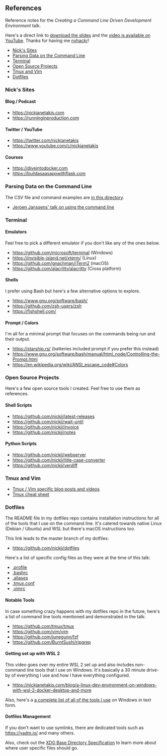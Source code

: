 ## References

Reference notes for the *Creating a Command Line Driven Development
Environment* talk.

Here's a direct link to [download the
slides](https://github.com/nickjj/nyhackr-cli-dev-env/raw/master/nyhackr-cli-dev-env.pdf)
and the [video is available on
YouTube](https://www.youtube.com/watch?v=-eASvILZj6w). Thanks for having me
[nyhackr](https://nyhackr.org/)!

- [Nick's Sites](#nicks-sites)
- [Parsing Data on the Command Line](#parsing-data-on-the-command-line)
- [Terminal](#terminal)
- [Open Source Projects](#open-source-projects)
- [Tmux and Vim](#tmux-and-vim)
- [Dotfiles](#dotfiles)

### Nick's Sites

#### Blog / Podcast

- <https://nickjanetakis.com>
- <https://runninginproduction.com>

#### Twitter / YouTube

- <https://twitter.com/nickjanetakis>
- <https://www.youtube.com/c/nickjanetakis>

#### Courses

- <https://diveintodocker.com>
- <https://buildasaasappwithflask.com>

### Parsing Data on the Command Line

The CSV file and command examples are [in this
directory](https://github.com/nickjj/nyhackr-cli-dev-env/tree/master/parsing-csv-example/).

- [Jeroen Janssens' talk on using the command line](https://www.youtube.com/watch?v=QxpOKbv-KQU)

### Terminal

#### Emulators

Feel free to pick a different emulator if you don't like any of the ones below.

- <https://github.com/microsoft/terminal> (Windows)
- <https://invisible-island.net/xterm/> (Linux)
- <https://github.com/gnachman/iTerm2> (macOS)
- <https://github.com/alacritty/alacritty> (Cross platform)

#### Shells

I prefer using Bash but here's a few alternative options to explore.

- <https://www.gnu.org/software/bash/>
- <https://github.com/zsh-users/zsh>
- <https://fishshell.com/>

#### Prompt / Colors

I'm all for a minimal prompt that focuses on the commands being run and their
output.

- <https://starship.rs/> (batteries included prompt if you prefer this instead)
- <https://www.gnu.org/software/bash/manual/html_node/Controlling-the-Prompt.html>
- <https://en.wikipedia.org/wiki/ANSI_escape_code#Colors>

### Open Source Projects

Here's a few open source tools I created. Feel free to use them as references.

#### Shell Scripts

- <https://github.com/nickjj/latest-releases>
- <https://github.com/nickjj/wait-until>
- <https://github.com/nickjj/invoice>
- <https://github.com/nickjj/notes>

#### Python Scripts

- <https://github.com/nickjj/webserver>
- <https://github.com/nickjj/title-case-converter>
- <https://github.com/nickjj/verdiff>

### Tmux and Vim

- [Tmux / Vim specific blog posts and videos](https://nickjanetakis.com/blog/tag/vim-tips-tricks-and-tutorials)
- [Tmux cheat sheet](https://gist.github.com/henrik/1967800)

### Dotfiles

The README file in my dotfiles repo contains installation instructions for
all of the tools that I use on the command line. It's catered towards native
Linux (Debian / Ubuntu) and WSL but there's macOS instructions too.

This link leads to the master branch of my dotfiles:

- <https://github.com/nickjj/dotfiles>

Here's a list of specific config files as they were at the time of this talk:

- [.profile](https://github.com/nickjj/dotfiles/blob/73ed4a38d66fc2a2fb45bec112680a1bae2cff75/.profile)
- [.bashrc](https://github.com/nickjj/dotfiles/blob/73ed4a38d66fc2a2fb45bec112680a1bae2cff75/.bashrc)
- [.aliases](https://github.com/nickjj/dotfiles/blob/73ed4a38d66fc2a2fb45bec112680a1bae2cff75/.aliases)
- [.tmux.conf](https://github.com/nickjj/dotfiles/blob/73ed4a38d66fc2a2fb45bec112680a1bae2cff75/.tmux.conf)
- [.vimrc](https://github.com/nickjj/dotfiles/blob/73ed4a38d66fc2a2fb45bec112680a1bae2cff75/.vimrc)

#### Notable Tools

In case something crazy happens with my dotfiles repo in the future, here's a
list of command line tools mentioned and demonstrated in the talk:

- <https://github.com/tmux/tmux>
- <https://github.com/vim/vim>
- <https://github.com/junegunn/fzf>
- <https://github.com/BurntSushi/ripgrep>

#### Getting set up with WSL 2

This video goes over my entire WSL 2 set up and also includes non-command line
tools that I use on Windows. It's basically a 30 minute drive-by of everything
I use and how I have everything configured.

- <https://nickjanetakis.com/blog/a-linux-dev-environment-on-windows-with-wsl-2-docker-desktop-and-more>

Also, here's a [a complete list of all of the tools I
use](https://nickjanetakis.com/blog/the-tools-i-use) on Windows in text form.

#### Dotfiles Management

If you don't want to use symlinks, there are dedicated tools such as
<https://yadm.io/> and many others.

Also, check out the [XDG Base Directory
Specification](https://specifications.freedesktop.org/basedir-spec/basedir-spec-latest.html)
to learn more about where user specific files should go.
